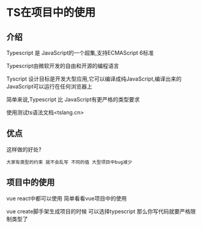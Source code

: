 # TS在项目中的使用

## 介绍

Typescript 是 JavaScript的一个超集,支持ECMAScript 6标准

Typescript由微软开发的自由和开源的编程语言

Tyscript 设计目标是开发大型应用,它可以编译成纯JavaScript,编译出来的JavaScript可以运行在任何浏览器上

简单来说,Typescript 比 JavaScript有更严格的类型要求 

使用测试ts语法文档<tslang.cn>

## 优点

这样做的好处?

    大家有类型的约束 就不会乱写 不同的值 大型项目中bug减少

## 项目中的使用

vue react中都可以使用  简单看看vue项目中的使用

vue create脚手架生成项目的时候 可以选择typescript 那么你写代码就要严格限制类型了